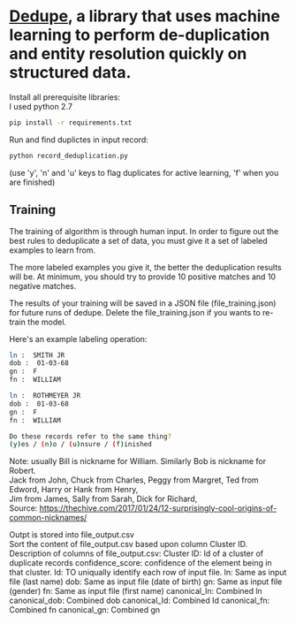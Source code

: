 # [Dedupe](https://github.com/dedupeio/dedupe), a library that uses machine learning to perform de-duplication and entity resolution quickly on structured data.

Install all prerequisite libraries:  
I used python 2.7 
```bash
pip install -r requirements.txt
```

Run and find duplictes in input record:
```bash
python record_deduplication.py
```
  (use 'y', 'n' and 'u' keys to flag duplicates for active learning, 'f' when you are finished)

## Training

The training of algorithm is through human input. In order to figure out the best rules to deduplicate a set of data, you must give it a set of labeled examples to learn from.

The more labeled examples you give it, the better the deduplication results will be. At minimum, you should try to provide 10 positive matches and 10 negative matches.

The results of your training will be saved in a JSON file (file_training.json) for future runs of dedupe.
Delete the file_training.json if you wants to re-train the model.

Here's an example labeling operation:

```bash
ln :  SMITH JR
dob :  01-03-68
gn :  F
fn :  WILLIAM

ln :  ROTHMEYER JR
dob :  01-03-68
gn :  F
fn :  WILLIAM

Do these records refer to the same thing?
(y)es / (n)o / (u)nsure / (f)inished
```

Note: usually Bill is nickname for William. Similarly Bob is nickname for Robert.  
Jack from John, Chuck from Charles, Peggy from Margret, Ted from Edword, Harry or Hank from Henry,   
Jim from James, Sally from Sarah, Dick for Richard,   
Source: https://thechive.com/2017/01/24/12-surprisingly-cool-origins-of-common-nicknames/  
  
Outpt is stored into file_output.csv  
Sort the content of file_output.csv based upon column Cluster ID.  
Description of columns of file_output.csv:
	Cluster ID: Id of a cluster of duplicate records
	confidence_score: confidence of the element being in that cluster.
	Id: TO uniqually identify each row of input file.
	ln: Same as input file (last name)
	dob: Same as input file (date of birth)
	gn: Same as input file (gender)
	fn: Same as input file (first name)
	canonical_ln: Combined ln 
	canonical_dob: Combined dob
	canonical_Id: Combined Id
	canonical_fn: Combined fn
	canonical_gn: Combined gn
